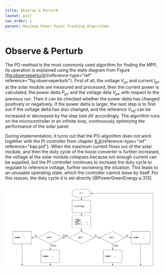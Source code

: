 ```yaml
---
title: Observe & Perturb
layout: post
nav_order: 1
parent: Maximum Power Point Tracking Algorithms
---
```


# Observe & Perturb

The PO-method is the
most commonly used algorithm for finding the MPP, its operation is explained using the
state diagram from Figure
[\[fig:observeperturb\]](#fig:observeperturb){reference-type="ref"
reference="fig:observeperturb"}. First of all, the voltage $V_{pv}$ and
current $I_{pv}$ at the solar module are measured and processed, then
the current power is calculated, the power delta $P_{pv}$ and the
voltage dela $V_{pv}$ with respect to the previous run. Then it can be
checked whether the power delta has changed positively or negatively. If
the power delta is larger, the next step is to find out if the voltage
delta has also changed, and the reference $V_{ref}$ can be increased or
decreased by the step size $dV$ accordingly. The algorithm runs on the
microcontroller in an infinite loop, continuously optimizing the
performance of the solar panel.

During implementation, it turns out that the PO-algorithm does not work together with the
PI controller from chapter [6.4](#kap:pid){reference-type="ref"
reference="kap:pid"}. When the maximum current flows out of the solar
module, and then the duty cycle of the boost converter is further
increased, the voltage at the solar module collapses because not enough
current can be supplied, but the PI controller continues to increase the
duty cycle to regulate to reference voltage, further worsening the
situation. This leads to an unusable operating state, which the
controller cannot leave by itself. For this reason, the duty cycle $d$
is set directly [@PowerGreenEnergy p.313].

![image](../assets/image/observeperturbflow.svg)
